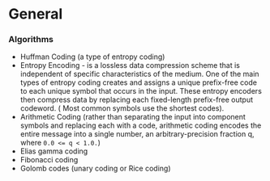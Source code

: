 # General

### Algorithms

- Huffman Coding (a type of entropy coding)
- Entropy Encoding - is a lossless data compression scheme that is independent of specific characteristics of the medium. One of the main types of entropy coding creates and assigns a unique prefix-free code to each unique symbol that occurs in the input. These entropy encoders then compress data by replacing each fixed-length prefix-free output codeword. ( Most common symbols use the shortest codes).
- Arithmetic Coding (rather than separating the input into component symbols and replacing each with a code, arithmetic coding encodes the entire message into a single number, an arbitrary-precision fraction q, where `0.0 <= q < 1.0.`)
- Elias gamma coding
- Fibonacci coding
- Golomb codes (unary coding or Rice coding)
